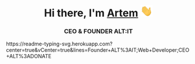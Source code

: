 <h1 align="center">Hi there, I'm <a href="https://vk.com/partoviy" target="_blank">Artem</a> 
<img src="https://github.com/PARTOVIY/PARTOVIY/blob/main/Hi.gif" height="32"/></h1>
<h3 align="center">CEO & FOUNDER ALT:IT</h3>
https://readme-typing-svg.herokuapp.com?center=true&vCenter=true&lines=Founder+ALT%3AIT;Web+Developer;CEO+ALT%3ADONATE

<!--
**PARTOVIY/PARTOVIY** is a ✨ _special_ ✨ repository because its `README.md` (this file) appears on your GitHub profile.

Here are some ideas to get you started:

- 🔭 I’m currently working on ...
- 🌱 I’m currently learning ...
- 👯 I’m looking to collaborate on ...
- 🤔 I’m looking for help with ...
- 💬 Ask me about ...
- 📫 How to reach me: ...
- 😄 Pronouns: ...
- ⚡ Fun fact: ...
-->
